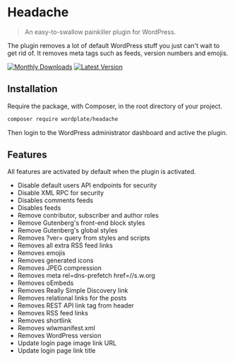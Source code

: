 # Headache

> An easy-to-swallow painkiller plugin for WordPress.

The plugin removes a lot of default WordPress stuff you just can't wait to get rid of. It removes meta tags such as feeds, version numbers and emojis.

[![Monthly Downloads](https://badgen.net/packagist/dm/wordplate/headache)](https://packagist.org/packages/wordplate/headache/stats)
[![Latest Version](https://badgen.net/packagist/v/wordplate/headache)](https://packagist.org/packages/wordplate/headache)

## Installation

Require the package, with Composer, in the root directory of your project.

```sh
composer require wordplate/headache
```

Then login to the WordPress administrator dashboard and active the plugin.

## Features

All features are activated by default when the plugin is activated.

- Disable default users API endpoints for security
- Disable XML RPC for security
- Disables comments feeds
- Disables feeds
- Remove contributor, subscriber and author roles
- Remove Gutenberg's front-end block styles
- Remove Gutenberg's global styles
- Removes ?ver= query from styles and scripts
- Removes all extra RSS feed links
- Removes emojis
- Removes generated icons
- Removes JPEG compression
- Removes meta rel=dns-prefetch href=//s.w.org
- Removes oEmbeds
- Removes Really Simple Discovery link
- Removes relational links for the posts
- Removes REST API link tag from header
- Removes RSS feed links
- Removes shortlink
- Removes wlwmanifest.xml
- Removes WordPress version
- Update login page image link URL
- Update login page link title
